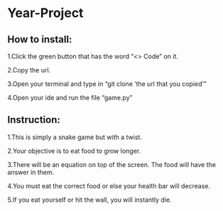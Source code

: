 # Year-Project
## How to install: 
1.Click the green button that has the word “<> Code” on it.

2.Copy the url.

3.Open your terminal and type in “git clone ‘the url that you copied’”

4.Open your ide and run the file “game.py”

## Instruction:
1.This is simply a snake game but with a twist.

2.Your objective is to eat food to grow longer.

3.There will be an equation on top of the screen. The food will have the answer in them.

4.You must eat the correct food or else your health bar will decrease.

5.If you eat yourself or hit the wall, you will instantly die.
